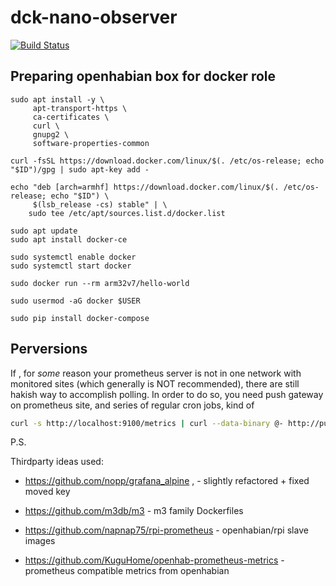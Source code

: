 dck-nano-observer
=================

[![Build Status](https://travis-ci.com/Voronenko/dck-nano-observer.svg?branch=master)](https://travis-ci.com/Voronenko/dck-nano-observer)


## Preparing openhabian box for docker role

```
sudo apt install -y \
     apt-transport-https \
     ca-certificates \
     curl \
     gnupg2 \
     software-properties-common

curl -fsSL https://download.docker.com/linux/$(. /etc/os-release; echo "$ID")/gpg | sudo apt-key add -

echo "deb [arch=armhf] https://download.docker.com/linux/$(. /etc/os-release; echo "$ID") \
     $(lsb_release -cs) stable" | \
    sudo tee /etc/apt/sources.list.d/docker.list

sudo apt update
sudo apt install docker-ce

```

```
sudo systemctl enable docker
sudo systemctl start docker
```

```
sudo docker run --rm arm32v7/hello-world
```

```
sudo usermod -aG docker $USER
```

```
sudo pip install docker-compose
```


## Perversions

If , for _some_ reason your prometheus server is not in one network with monitored sites (which generally is NOT recommended), there are still hakish way to accomplish polling.
In order to do so, you need push gateway on prometheus site, and series of regular cron jobs, kind of 

```sh
curl -s http://localhost:9100/metrics | curl --data-binary @- http://pushgateway.example.org:9091/metrics/job/some_job/instance/some_instance
```

P.S.

Thirdparty ideas used:

-  https://github.com/nopp/grafana_alpine , - slightly refactored + fixed moved key

-  https://github.com/m3db/m3 - m3 family Dockerfiles

-  https://github.com/napnap75/rpi-prometheus  - openhabian/rpi slave images

-  https://github.com/KuguHome/openhab-prometheus-metrics - prometheus compatible metrics from openhabian
